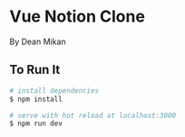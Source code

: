 # Vue Notion Clone

By Dean Mikan

## To Run It

```bash
# install dependencies
$ npm install

# serve with hot reload at localhost:3000
$ npm run dev
```
